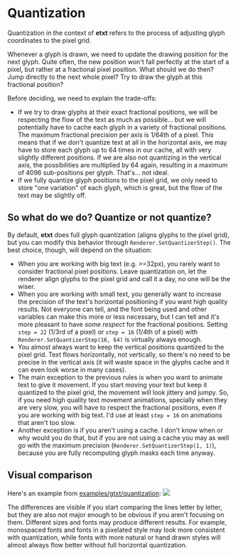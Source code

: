 # Quantization

Quantization in the context of **etxt** refers to the process of adjusting glyph coordinates to the pixel grid.

Whenever a glyph is drawn, we need to update the drawing position for the next glyph. Quite often, the new position won't fall perfectly at the start of a pixel, but rather at a fractional pixel position. What should we do then? Jump directly to the next whole pixel? Try to draw the glyph at this fractional position?

Before deciding, we need to explain the trade-offs:
- If we try to draw glyphs at their exact fractional positions, we will be respecting the flow of the text as much as possible... but we will potentially have to cache each glyph in a variety of fractional positions. The maximum fractional precision per axis is 1/64th of a pixel. This means that if we don't quantize text at all in the horizontal axis, we may have to store each glyph up to 64 times in our cache, all with very slightly different positions. If we are also not quantizing in the vertical axis, the possibilities are multiplied by 64 again, resulting in a maximum of 4096 sub-positions per glyph. That's... not ideal.
- If we fully quantize glyph positions to the pixel grid, we only need to store "one variation" of each glyph, which is great, but the flow of the text may be slightly off.

## So what do we do? Quantize or not quantize?

By default, **etxt** does full glyph quantization (aligns glyphs to the pixel grid), but you can modify this behavior through `Renderer.SetQuantizerStep()`. The best choice, though, will depend on the situation:
- When you are working with big text (e.g. >=32px), you rarely want to consider fractional pixel positions. Leave quantization on, let the renderer align glyphs to the pixel grid and call it a day, no one will be the wiser.
- When you are working with small text, you generally want to increase the precision of the text's horizontal positioning if you want high quality results. Not everyone can tell, and the font being used and other variables can make this more or less necessary, but I can tell and it's more pleasant to have *some respect* for the fractional positions. Setting `step = 22` (1/3rd of a pixel) or `step = 16` (1/4th of a pixel) with `Renderer.SetQuantizerStep(16, 64)` is virtually always enough.
- You almost always want to keep the vertical positions quantized to the pixel grid. Text flows horizontally, not vertically, so there's no need to be precise in the vertical axis (it will waste space in the glyphs cache and it can even look worse in many cases).
- The main exception to the previous rules is when you want to animate text to give it movement. If you start moving your text but keep it quantized to the pixel grid, the movement will look jittery and jumpy. So, if you need high quality text movement animations, specially when they are very slow, you will have to respect the fractional positions, even if you are working with big text. I'd use at least `step = 16` on animations that aren't too slow.
- Another exception is if you aren't using a cache. I don't know when or why would you do that, but if you are not using a cache you may as well go with the maximum precision (`Renderer.SetQuantizerStep(1, 1)`), because you are fully recomputing glyph masks each time anyway.

## Visual comparison

Here's an example from [examples/gtxt/quantization](https://github.com/tinne26/etxt/blob/main/examples/gtxt/quantization/main.go):
![](https://github.com/tinne26/etxt/blob/main/docs/img/gtxt_quantization.png?raw=true)

The differences are visible if you start comparing the lines letter by letter, but they are also not major enough to be obvious if you aren't focusing on them. Different sizes and fonts may produce different results. For example, monospaced fonts and fonts in a pixelated style may look more consistent with quantization, while fonts with more natural or hand drawn styles will almost always flow better without full horizontal quantization.
